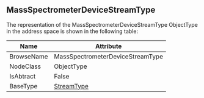 <!-- objecttype -->
## MassSpectrometerDeviceStreamType
The representation of the MassSpectrometerDeviceStreamType ObjectType in the address space is shown in the following table:  

|Name|Attribute|
|---|---|
|BrowseName|MassSpectrometerDeviceStreamType|
|NodeClass|ObjectType|
|IsAbtract|False|
|BaseType|[StreamType](../../ObjectTypes/StreamType/readme.md)|

